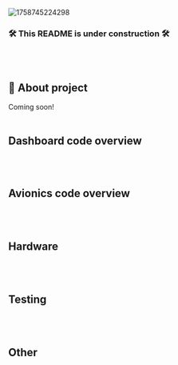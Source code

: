 ![1758745224298](https://github.com/user-attachments/assets/7cc61ca4-0195-4a4d-b43d-edbb713d4fc3)
### 🛠️ This README is under construction 🛠️
<br/>
<br/>

## 🚀 About project
Coming soon!
<br/>
<br/>

## Dashboard code overview
<br/>
<br/>

## Avionics code overview
<br/>
<br/>

## Hardware
<br/>
<br/>

## Testing
<br/>
<br/>

## Other
